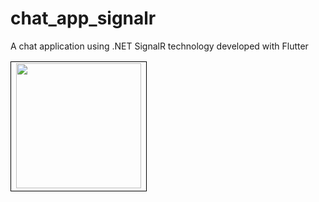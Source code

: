 # chat_app_signalr
 A chat application using .NET SignalR technology developed with Flutter

<table>
<tr>
    <td style="border: 1px solid black;"><img src="https://github.com/seromany/chat_app_signalr/tree/main/exampleScreens/loginScreen.png" width="200"> </td>
</tr>
</table>